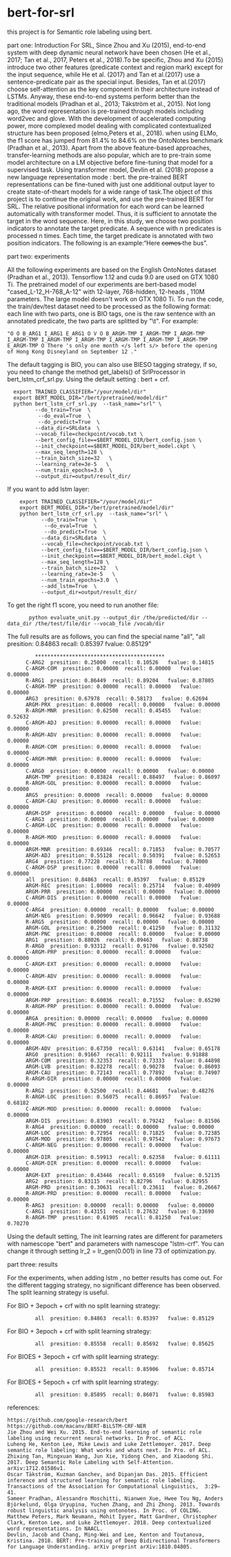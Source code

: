 # bert-for-srl
this project is for Semantic role labeling using bert.

part one: Introduction
    For SRL, Since Zhou and Xu (2015), end-to-end system with deep dynamic neural network have been chosen (He et al., 2017; Tan et al., 2017, Peters  et al., 2018).To be specific, Zhou and Xu (2015) introduce two other features (predicate context and region mark) except for the input sequence, while He et al. (2017) and Tan et al.(2017) use a sentence-predicate pair  as the special input. Besides, Tan et al.(2017) choose self-attention as the key component in their architecture instead of LSTMs. Anyway, these end-to-end systems perform better than the traditional models (Pradhan et al., 2013; Täkström et al., 2015).
    Not long ago, the word representation is pre-trained through models including word2vec and glove. With the development of accelerated computing power, more complexed model dealing with complicated contextualized structure has been proposed (elmo,Peters  et al., 2018).  when using ELMo, the f1 score has jumped from 81.4% to 84.6% on the OntoNotes benchmark (Pradhan et al., 2013). 
    Apart from the above feature-based approaches, transfer-learning methods are also popular, which are to pre-train some model architecture on a LM objective before fine-tuning that model for a supervised task.  Using transformer model, Devlin et al. (2018) propose a new language representation mode : bert. the pre-trained BERT representations can be fine-tuned with just one additional output layer to create state-of-theart models for a wide range of task.The object of this project is to continue the original work, and use the pre-trained BERT for SRL. 
    The relative positional information for each word can be learned automatically with transformer model. Thus, it is sufficient to annotate the target in the word sequence. Here, in this study, we choose two position indicators to annotate the target predicate. A sequence with n predicates is processed n times. Each time, the target predicate is annotated with two position indicators. The following is an example:“Here <s/> comes </s> the bus”.
 

part two: experiments

  All the following experiments are based on the English OntoNotes dataset (Pradhan et al., 2013). 
  Tensorflow 1.12 and cuda 9.0 are used on GTX 1080 Ti. The pretrained model of our experiments are bert-based model "cased_L-12_H-768_A-12" with 12-layer, 768-hidden, 12-heads , 110M parameters. The large model doesn't work on  GTX 1080 Ti.
  To run the code, the train/dev/test dataset need to be processed as the following format: each line with two parts, one is BIO tags, one is the raw sentence with an annotated predicate, the two parts are splitted by "\t". For example:
  
    "O O B_ARG1 I_ARG1 E_ARG1 O V O B_ARGM-TMP I_ARGM-TMP I_ARGM-TMP I_ARGM-TMP I_ARGM-TMP I_ARGM-TMP I_ARGM-TMP I_ARGM-TMP I_ARGM-TMP E_ARGM-TMP O	There 's only one month </s left s/> before the opening of Hong Kong Disneyland on September 12 ."
    
  The default tagging is BIO, you can also use BIESO tagging strategy, if so, you need to change the method get_labels() of SrlProcessor in bert_lstm_crf_srl.py.
  Using the default setting : bert + crf.
  
      export TRAINED_CLASSIFIER="/your/model/dir"
      export BERT_MODEL_DIR="/bert/pretrained/model/dir"
      python bert_lstm_crf_srl.py  --task_name="srl" \
             --do_train=True  \
              --do_eval=True  \
              --do_predict=True  \
             --data_dir=SRLdata  \
             --vocab_file=checkpoint/vocab.txt \
             --bert_config_file==$BERT_MODEL_DIR/bert_config.json \
             --init_checkpoint==$BERT_MODEL_DIR/bert_model.ckpt \
             --max_seq_length=128 \
             --train_batch_size=32   \
             --learning_rate=3e-5   \
             --num_train_epochs=3.0  \
             --output_dir=output/result_dir/ 
             
  If you want to add lstm layer:
  
        export TRAINED_CLASSIFIER="/your/model/dir"
        export BERT_MODEL_DIR="/bert/pretrained/model/dir"
        python bert_lstm_crf_srl.py  --task_name="srl" \
               --do_train=True  \
                --do_eval=True  \
                --do_predict=True  \
               --data_dir=SRLdata  \
               --vocab_file=checkpoint/vocab.txt \
               --bert_config_file==$BERT_MODEL_DIR/bert_config.json \
               --init_checkpoint==$BERT_MODEL_DIR/bert_model.ckpt \
               --max_seq_length=128 \
               --train_batch_size=32   \
               --learning_rate=3e-5   \
               --num_train_epochs=3.0  \
               --add_lstm=True  \
               --output_dir=output/result_dir/ 
   To get the right f1 score, you need to run another file:
   
           python evaluate_unit.py --output_dir /the/predicted/dir --data_dir /the/test/file/dir --vocab_file /vocab/dir
   
   The full results are as follows, you can find the special name "all", "all  presition: 0.84863  recall: 0.85397   fvalue: 0.85129"
   
             ******************************************
          C-ARG2  presition: 0.25000  recall: 0.10526   fvalue: 0.14815
          C-ARGM-COM  presition: 0.00000  recall: 0.00000   fvalue: 0.00000
          R-ARG1  presition: 0.86449  recall: 0.89204   fvalue: 0.87805
          C-ARGM-TMP  presition: 0.00000  recall: 0.00000   fvalue: 0.00000
          ARG3  presition: 0.67978  recall: 0.58173   fvalue: 0.62694
          ARGM-PRX  presition: 0.00000  recall: 0.00000   fvalue: 0.00000
          R-ARGM-MNR  presition: 0.62500  recall: 0.45455   fvalue: 0.52632
          C-ARGM-ADJ  presition: 0.00000  recall: 0.00000   fvalue: 0.00000
          R-ARGM-ADV  presition: 0.00000  recall: 0.00000   fvalue: 0.00000
          R-ARGM-COM  presition: 0.00000  recall: 0.00000   fvalue: 0.00000
          C-ARGM-MNR  presition: 0.00000  recall: 0.00000   fvalue: 0.00000
          C-ARG0  presition: 0.00000  recall: 0.00000   fvalue: 0.00000
          ARGM-TMP  presition: 0.83824  recall: 0.88497   fvalue: 0.86097
          R-ARGM-GOL  presition: 0.00000  recall: 0.00000   fvalue: 0.00000
          ARG5  presition: 0.00000  recall: 0.00000   fvalue: 0.00000
          C-ARGM-CAU  presition: 0.00000  recall: 0.00000   fvalue: 0.00000
          ARGM-DSP  presition: 0.00000  recall: 0.00000   fvalue: 0.00000
          C-ARG3  presition: 0.00000  recall: 0.00000   fvalue: 0.00000
          C-ARGM-LOC  presition: 0.00000  recall: 0.00000   fvalue: 0.00000
          R-ARGM-MOD  presition: 0.00000  recall: 0.00000   fvalue: 0.00000
          ARGM-MNR  presition: 0.69346  recall: 0.71853   fvalue: 0.70577
          ARGM-ADJ  presition: 0.55128  recall: 0.50391   fvalue: 0.52653
          ARG4  presition: 0.77228  recall: 0.78788   fvalue: 0.78000
          C-ARGM-DSP  presition: 0.00000  recall: 0.00000   fvalue: 0.00000
          all  presition: 0.84863  recall: 0.85397   fvalue: 0.85129
          ARGM-REC  presition: 1.00000  recall: 0.25714   fvalue: 0.40909
          ARGM-PRR  presition: 0.00000  recall: 0.00000   fvalue: 0.00000
          C-ARGM-DIS  presition: 0.00000  recall: 0.00000   fvalue: 0.00000
          C-ARG4  presition: 0.00000  recall: 0.00000   fvalue: 0.00000
          ARGM-NEG  presition: 0.90909  recall: 0.96642   fvalue: 0.93688
          R-ARG5  presition: 0.00000  recall: 0.00000   fvalue: 0.00000
          ARGM-GOL  presition: 0.25000  recall: 0.41250   fvalue: 0.31132
          ARGM-PNC  presition: 0.00000  recall: 0.00000   fvalue: 0.00000
          ARG1  presition: 0.88026  recall: 0.89463   fvalue: 0.88738
          R-ARG0  presition: 0.93312  recall: 0.91706   fvalue: 0.92502
          C-ARGM-PRP  presition: 0.00000  recall: 0.00000   fvalue: 0.00000
          C-ARGM-EXT  presition: 0.00000  recall: 0.00000   fvalue: 0.00000
          C-ARGM-ADV  presition: 0.00000  recall: 0.00000   fvalue: 0.00000
          R-ARGM-EXT  presition: 0.00000  recall: 0.00000   fvalue: 0.00000
          ARGM-PRP  presition: 0.60036  recall: 0.71552   fvalue: 0.65290
          R-ARGM-PRP  presition: 0.00000  recall: 0.00000   fvalue: 0.00000
          ARGA  presition: 0.00000  recall: 0.00000   fvalue: 0.00000
          R-ARGM-PNC  presition: 0.00000  recall: 0.00000   fvalue: 0.00000
          R-ARGM-CAU  presition: 0.00000  recall: 0.00000   fvalue: 0.00000
          ARGM-ADV  presition: 0.67350  recall: 0.63141   fvalue: 0.65178
          ARG0  presition: 0.91667  recall: 0.92111   fvalue: 0.91888
          ARGM-COM  presition: 0.32353  recall: 0.73333   fvalue: 0.44898
          ARGM-LVB  presition: 0.82278  recall: 0.90278   fvalue: 0.86093
          ARGM-CAU  presition: 0.72143  recall: 0.77892   fvalue: 0.74907
          R-ARGM-DIR  presition: 0.00000  recall: 0.00000   fvalue: 0.00000
          R-ARG2  presition: 0.52500  recall: 0.44681   fvalue: 0.48276
          R-ARGM-LOC  presition: 0.56075  recall: 0.86957   fvalue: 0.68182
          C-ARGM-MOD  presition: 0.00000  recall: 0.00000   fvalue: 0.00000
          ARGM-DIS  presition: 0.83903  recall: 0.79242   fvalue: 0.81506
          R-ARG4  presition: 0.00000  recall: 0.00000   fvalue: 0.00000
          ARGM-LOC  presition: 0.72954  recall: 0.71825   fvalue: 0.72385
          ARGM-MOD  presition: 0.97805  recall: 0.97542   fvalue: 0.97673
          C-ARGM-NEG  presition: 0.00000  recall: 0.00000   fvalue: 0.00000
          ARGM-DIR  presition: 0.59913  recall: 0.62358   fvalue: 0.61111
          C-ARGM-DIR  presition: 0.00000  recall: 0.00000   fvalue: 0.00000
          ARGM-EXT  presition: 0.43446  recall: 0.65169   fvalue: 0.52135
          ARG2  presition: 0.83115  recall: 0.82796   fvalue: 0.82955
          ARGM-PRD  presition: 0.30631  recall: 0.23611   fvalue: 0.26667
          R-ARGM-PRD  presition: 0.00000  recall: 0.00000   fvalue: 0.00000
          R-ARG3  presition: 0.00000  recall: 0.00000   fvalue: 0.00000
          C-ARG1  presition: 0.43151  recall: 0.27632   fvalue: 0.33690
          R-ARGM-TMP  presition: 0.61905  recall: 0.81250   fvalue: 0.70270
           
   Using the default setting,  The init learning rates are different for parameters with namescope "bert" and parameters with namescope "lstm-crf". You can change it through setting lr_2 = lr_gen(0.001) in line 73 of optimization.py.
   
   
part three: results
    
   For the experiments, when adding lstm , no better results has come out. For the different tagging strategy, no significant difference has been observed. The split learning strategy is useful.

   For BIO + 3epoch  + crf with no split learning strategy:
    
             all  presition: 0.84863  recall: 0.85397   fvalue: 0.85129
     
   For BIO + 3epoch  + crf with  split learning strategy:
   
             all  presition: 0.85558  recall: 0.85692   fvalue: 0.85625
             
   For BIOES + 3epoch  + crf with split learning strategy:
   
             all  presition: 0.85523  recall: 0.85906   fvalue: 0.85714
             
   For BIOES + 5epoch  + crf with split learning strategy:
   
             all  presition: 0.85895  recall: 0.86071   fvalue: 0.85983
  
  
 references:
 
    https://github.com/google-research/bert
    https://github.com/macanv/BERT-BiLSTM-CRF-NER
    Jie Zhou and Wei Xu. 2015. End-to-end learning of semantic role labeling using recurrent neural networks. In Proc. of ACL.
    Luheng He, Kenton Lee, Mike Lewis and Luke Zettlemoyer. 2017. Deep semantic role labeling: What works and whats next. In Pro. of ACL.
    Zhixing Tan, Mingxuan Wang, Jun Xie, Yidong Chen, and Xiaodong Shi. 2017. Deep Semantic Role Labeling with Self-Attention. arXiv:1712.01586v1.
    Oscar Täkström, Kuzman Ganchev, and Dipanjan Das. 2015. Efficient inference and structured learning for semantic role labeling. Transactions of the Association for Computational Linguistics,  3:29–41.
    Sameer Pradhan, Alessandro Moschitti, Nianwen Xue, Hwee Tou Ng, Anders Björkelund, Olga Uryupina, Yuchen Zhang, and Zhi Zhong. 2013. Towards robust linguistic analysis using ontonotes. In Proc. of COLING.
    Matthew Peters, Mark Neumann, Mohit Iyyer, Matt Gardner, Christopher Clark, Kenton Lee, and Luke Zettlemoyer. 2018. Deep contextualized word representations. In NAACL.
    Devlin, Jacob and Chang, Ming-Wei and Lee, Kenton and Toutanova, Kristina. 2018. BERT: Pre-training of Deep Bidirectional Transformers for Language Understanding. arXiv preprint arXiv:1810.04805.
    
  

    
    


